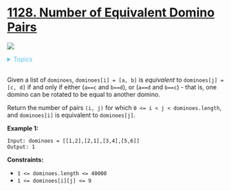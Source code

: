 # [1128. Number of Equivalent Domino Pairs](https://leetcode-cn.com/problems/number-of-equivalent-domino-pairs/)

![](https://img.shields.io/badge/Difficulty-Easy-green.svg)

<details>
<summary style="color:#4FC3F7">Topics</summary>

* [`Array`](https://leetcode.com/tag/array/)

</details>
<br />

Given a list of `dominoes`, `dominoes[i] = [a, b]` is *equivalent* to `dominoes[j] = [c, d]` if and only if either (`a==c` and `b==d`), or (`a==d` and `b==c`) - that is, one domino can be rotated to be equal to another domino.

Return the number of pairs `(i, j)` for which `0 <= i < j < dominoes.length`, and `dominoes[i]` is equivalent to `dominoes[j]`.

**Example 1:**
```
Input: dominoes = [[1,2],[2,1],[3,4],[5,6]]
Output: 1
```
**Constraints:**

 + `1 <= dominoes.length <= 40000`
 + `1 <= dominoes[i][j] <= 9`
